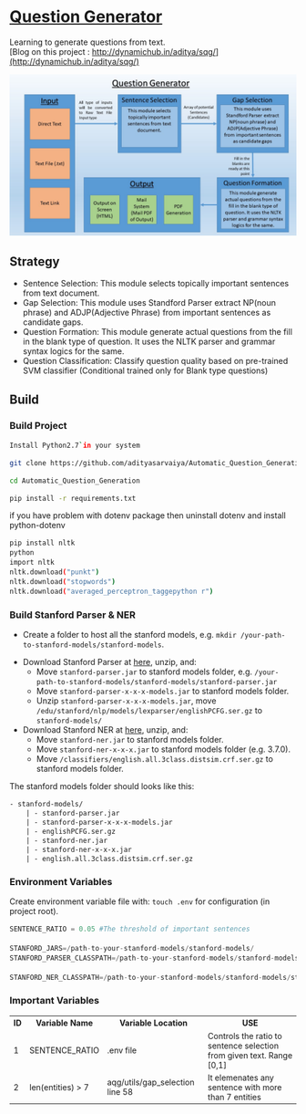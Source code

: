 # [Question Generator](https://github.com/adityasarvaiya/Automatic_Question_Generation)

Learning to generate questions from text.<br>
[Blog on this project : http://dynamichub.in/aditya/sqg/](http://dynamichub.in/aditya/sqg/)

![Screen Shot](Question_Generator_Slide.JPG)

## Strategy

- Sentence Selection: This module selects topically important sentences from text document.
- Gap Selection: This module uses Standford Parser extract NP(noun phrase) and ADJP(Adjective Phrase) from important sentences as candidate gaps.
- Question Formation: This module generate actual questions from the fill in the blank type of question. It uses the NLTK parser and grammar syntax logics for the same.
- Question Classification: Classify question quality based on pre-trained SVM classifier (Conditional trained only for Blank type questions)


## Build

### Build Project

```bash
Install Python2.7`in your system
```

```bash
git clone https://github.com/adityasarvaiya/Automatic_Question_Generation.git
```

```bash 
cd Automatic_Question_Generation 
```

```bash
pip install -r requirements.txt
```
if you have problem with dotenv package then uninstall dotenv and install python-dotenv

```bash
pip install nltk
python 
import nltk
nltk.download("punkt")
nltk.download("stopwords")
nltk.download("averaged_perceptron_taggepython r")
```

### Build Stanford Parser & NER

- Create a folder to host all the stanford models, e.g. `mkdir /your-path-to-stanford-models/stanford-models`.
+ Download Stanford Parser at [here](https://nlp.stanford.edu/software/lex-parser.shtml), unzip, and:
  - Move `stanford-parser.jar` to stanford models folder, e.g. `/your-path-to-stanford-models/stanford-models/stanford-parser.jar`
  - Move `stanford-parser-x-x-x-models.jar` to stanford models folder.
  - Unzip `stanford-parser-x-x-x-models.jar`, move `/edu/stanford/nlp/models/lexparser/englishPCFG.ser.gz` to `stanford-models/`
+ Download Stanford NER at [here](https://nlp.stanford.edu/software/CRF-NER.shtml), unzip, and:
  - Move `stanford-ner.jar` to stanford models folder.
  - Move `stanford-ner-x-x-x.jar` to stanford models folder (e.g. 3.7.0).
  - Move `/classifiers/english.all.3class.distsim.crf.ser.gz` to stanford models folder.

The stanford models folder should looks like this:

```
- stanford-models/
    | - stanford-parser.jar
    | - stanford-parser-x-x-x-models.jar
    | - englishPCFG.ser.gz
    | - stanford-ner.jar
    | - stanford-ner-x-x-x.jar
    | - english.all.3class.distsim.crf.ser.gz
```

### Environment Variables

Create environment variable file with: `touch .env` for configuration (in project root).

```python
SENTENCE_RATIO = 0.05 #The threshold of important sentences

STANFORD_JARS=/path-to-your-stanford-models/stanford-models/
STANFORD_PARSER_CLASSPATH=/path-to-your-stanford-models/stanford-models/stanford-parser-x.x.x-models.jar

STANFORD_NER_CLASSPATH=/path-to-your-stanford-models/stanford-models/stanford-ner.jar
```

### Important Variables 
<table>
  <tr>
    <th>ID
    </th>
    <th>Variable Name
    </th>
    <th>Variable Location
    </th>
    <th>USE
    </th>
  </tr>
  <tr>
  <td>1</td>
  <td>SENTENCE_RATIO</td>
  <td>.env file</td>
  <td>Controls the ratio to sentence selection from given text. Range [0,1]</td>
  </tr>
  <tr>
  <td>2</td>
  <td>len(entities) > 7</td>
  <td>aqg/utils/gap_selection line 58</td>
  <td>It elemenates any sentence with more than 7 entities</td>
  </tr>
</table>
